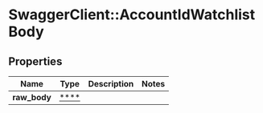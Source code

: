 # SwaggerClient::AccountIdWatchlistBody

## Properties
Name | Type | Description | Notes
------------ | ------------- | ------------- | -------------
**raw_body** | [****](.md) |  | 

